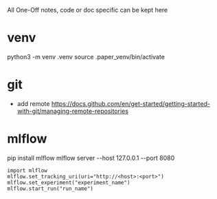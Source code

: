 All One-Off notes, code or doc specific can be kept here

# venv
python3 -m venv .venv
source .paper_venv/bin/activate

# git
- add remote https://docs.github.com/en/get-started/getting-started-with-git/managing-remote-repositories 


# mlflow
pip install mlflow
mlflow server --host 127.0.0.1 --port 8080

```
import mlflow
mlflow.set_tracking_uri(uri="http://<host>:<port>")
mlflow.set_experiment("experiment_name")
mlflow.start_run("run_name")
```